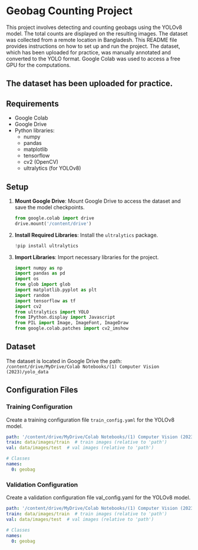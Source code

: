 
# Geobag Counting Project

This project involves detecting and counting geobags using the YOLOv8 model. The total counts are displayed on the resulting images. The dataset was collected from a remote location in Bangladesh. This README file provides instructions on how to set up and run the project. The dataset, which has been uploaded for practice, was manually annotated and converted to the YOLO format. Google Colab was used to access a free GPU for the computations.

## The dataset has been uploaded for practice.

## Requirements

- Google Colab
- Google Drive
- Python libraries:
  - numpy
  - pandas
  - matplotlib
  - tensorflow
  - cv2 (OpenCV)
  - ultralytics (for YOLOv8)

## Setup

1. **Mount Google Drive**: Mount  Google Drive to access the dataset and save the model checkpoints.
    ```python
    from google.colab import drive
    drive.mount('/content/drive')
    ```

2. **Install Required Libraries**: Install the `ultralytics` package.
    ```python
    !pip install ultralytics
    ```

3. **Import Libraries**: Import necessary libraries for the project.
    ```python
    import numpy as np
    import pandas as pd
    import os
    from glob import glob
    import matplotlib.pyplot as plt
    import random
    import tensorflow as tf
    import cv2
    from ultralytics import YOLO
    from IPython.display import Javascript
    from PIL import Image, ImageFont, ImageDraw
    from google.colab.patches import cv2_imshow
    ```

## Dataset

The dataset is located in  Google Drive  the path:
```/content/drive/MyDrive/Colab Notebooks/(1) Computer Vision (2023)/yolo_data ```

## Configuration Files

### Training Configuration

Create a training configuration file `train_config.yaml` for the YOLOv8 model.

```yaml
path: '/content/drive/MyDrive/Colab Notebooks/(1) Computer Vision (2023)/yolo_data'
train: data/images/train  # train images (relative to 'path')
val: data/images/test  # val images (relative to 'path')

# Classes
names:
  0: geobag
```
### Validation Configuration
Create a validation configuration file val_config.yaml for the YOLOv8 model.
```yaml
path: '/content/drive/MyDrive/Colab Notebooks/(1) Computer Vision (2023)/yolo_data'
train: data/images/train  # train images (relative to 'path')
val: data/images/test  # val images (relative to 'path')

# Classes
names:
  0: geobag
```

